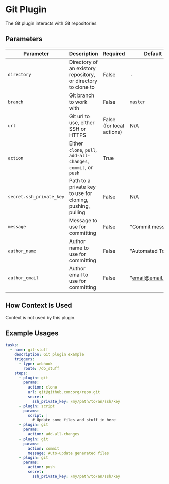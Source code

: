 # Git Plugin

The Git plugin interacts with Git repositories

## Parameters

| Parameter | Description | Required | Default |
|---|---|---|---|
| `directory` | Directory of an existory repository, or directory to clone to | False | `.` |
| `branch` | Git branch to work with | False | `master` |
| `url` | Git url to use, either SSH or HTTPS | False (for local actions) | N/A |
| `action` | Either `clone`, `pull`, `add-all-changes`, `commit`, or `push` | True |
| `secret.ssh_private_key` | Path to a private key to use for cloning, pushing, pulling | False | N/A |
| `message` | Message to use for committing | False | "Commit message" |
| `author_name` | Author name to use for committing | False | "Automated Tool" |
| `author_email` | Author email to use for committing | False | "email@email.com" |

## How Context Is Used

Context is not used by this plugin.

## Example Usages

```yaml
tasks:
  - name: git-stuff
    description: Git plugin example
    triggers:
      - type: webhook
        route: /do_stuff
    steps:
      - plugin: git
        params:
          action: clone
          url: git@github.com:org/repo.git
          secret:
            ssh_private_key: /my/path/to/an/ssh/key
      - plugin: script
        params:
          script: |
            # Update some files and stuff in here
      - plugin: git
        params:
          action: add-all-changes
      - plugin: git
        params:
          action: commit
          message: Auto-update generated files
      - plugin: git
        params:
          action: push
          secret:
            ssh_private_key: /my/path/to/an/ssh/key
```
